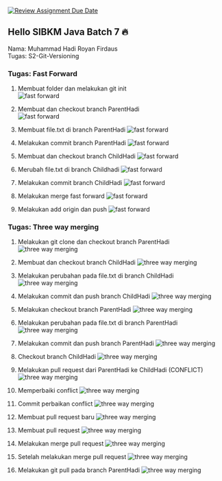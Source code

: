 [![Review Assignment Due Date](https://classroom.github.com/assets/deadline-readme-button-22041afd0340ce965d47ae6ef1cefeee28c7c493a6346c4f15d667ab976d596c.svg)](https://classroom.github.com/a/7AKPvxX-)
## Hello SIBKM Java Batch 7 🔥

Nama: Muhammad Hadi Royan Firdaus  
Tugas: S2-Git-Versioning

### Tugas: Fast Forward

1. Membuat folder dan melakukan git init  
![fast forward](./screenshoot/fast-forward/1-create-folder-and-git-init.jpg)

2. Membuat dan checkout branch ParentHadi  
![fast forward](./screenshoot/fast-forward/2-create-and-checkout-branch-parent_hadi.jpg)

3. Membuat file.txt di branch ParentHadi
![fast forward](./screenshoot/fast-forward/3-create-file_txt.jpg)

4. Melakukan commit branch ParentHadi
![fast forward](./screenshoot/fast-forward/4-commit-branch-parent_hadi.jpg)

5. Membuat dan checkout branch ChildHadi
![fast forward](./screenshoot/fast-forward/5-create-and-checkout-branch-child_hadi.jpg)

6. Merubah file.txt di branch Childhadi
![fast forward](./screenshoot/fast-forward/6-change-file_txt-in-branch-child_hadi.jpg)

7. Melakukan commit branch ChildHadi
![fast forward](./screenshoot/fast-forward/7-commit-branch-child_hadi.jpg)

8. Melakukan merge fast forward
![fast forward](./screenshoot/fast-forward/8-merge-fast-forward.jpg)

9. Melakukan add origin dan push
![fast forward](./screenshoot/fast-forward/9-add-origin-and-push.jpg)

### Tugas: Three way merging

1. Melakukan git clone dan checkout branch ParentHadi
![three way merging](./screenshoot/three-way-merging/1-git-clone-and-checkout-branch-parent_hadi.jpg)

2. Membuat dan checkout branch ChildHadi
![three way merging](./screenshoot/three-way-merging/2-create-and-checkout-branch-child_hadi.jpg)

3. Melakukan perubahan pada file.txt di branch ChildHadi
![three way merging](./screenshoot/three-way-merging/3-modify-file_txt-in-branch-child_hadi.jpg)

4. Melakukan commit dan push branch ChildHadi
![three way merging](./screenshoot/three-way-merging/4-commit-and-push-branch-child_hadi.jpg)

5. Melakukan checkout branch ParentHadi
![three way merging](./screenshoot/three-way-merging/5-checkout-branch-ParentHadi.jpg)

6. Melakukan perubahan pada file.txt di branch ParentHadi
![three way merging](./screenshoot/three-way-merging/6-modify-file_txt-in-branch-parent_hadi.jpg)

7. Melakukan commit dan push branch ParentHadi
![three way merging](./screenshoot/three-way-merging/7-commit-and-push-branch-parent_hadi.jpg)

8. Checkout branch ChildHadi
![three way merging](./screenshoot/three-way-merging/8-checkout-branch-child_hadi.jpg)

9. Melakukan pull request dari ParentHadi ke ChildHadi (CONFLICT)
![three way merging](./screenshoot/three-way-merging/9-pull-parent_hadi-to_child_hadi-conflict.jpg)

10. Memperbaiki conflict
![three way merging](./screenshoot/three-way-merging/10-resolve-conflict.jpg)

11. Commit perbaikan conflict
![three way merging](./screenshoot/three-way-merging/11-commit-solved-conflct.jpg)

12. Membuat pull request baru
![three way merging](./screenshoot/three-way-merging/12-new-pull-request.jpg)

13. Membuat pull request
![three way merging](./screenshoot/three-way-merging/13-create%20pull%20request.jpg)

14. Melakukan merge pull request
![three way merging](./screenshoot/three-way-merging/14-merge-pull-request.jpg)

15. Setelah melakukan merge pull request
![three way merging](./screenshoot/three-way-merging/15-pull-request-merged.jpg)

16. Melakukan git pull pada branch ParentHadi
![three way merging](./screenshoot/three-way-merging/16-git-pull-in-branch-parent_hadi.jpg)